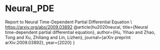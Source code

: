 # Neural_PDE
Report to Neural Time-Dependent Partial Differential Equation \\
https://arxiv.org/abs/2009.03892
@article{hu2020neural,
  title={Neural time-dependent partial differential equation},
  author={Hu, Yihao and Zhao, Tong and Xu, Zhiliang and Lin, Lizhen},
  journal={arXiv preprint arXiv:2009.03892},
  year={2020}
}
